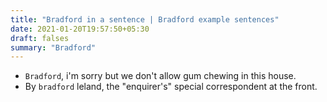 ```yaml
---
title: "Bradford in a sentence | Bradford example sentences"
date: 2021-01-20T19:57:50+05:30
draft: falses
summary: "Bradford"
---
```

- `Bradford`, i'm sorry but we don't allow gum chewing in this house.
- By `bradford` leland, the "enquirer's" special correspondent at the front.
                 
